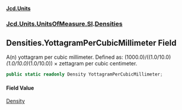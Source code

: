 #### [Jcd.Units](index.md 'index')
### [Jcd.Units.UnitsOfMeasure.SI](Jcd.Units.UnitsOfMeasure.SI.md 'Jcd.Units.UnitsOfMeasure.SI').[Densities](Densities.md 'Jcd.Units.UnitsOfMeasure.SI.Densities')

## Densities.YottagramPerCubicMillimeter Field

A(n) yottagram per cubic millimeter. Defined as: (1000.0)/((1.0/10.0)*(1.0/10.0)*(1.0/10.0)) × zettagram per cubic centimeter.

```csharp
public static readonly Density YottagramPerCubicMillimeter;
```

#### Field Value
[Density](Density.md 'Jcd.Units.UnitTypes.Density')
